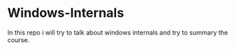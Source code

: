 # Windows-Internals
In this repo i will try to talk about windows internals and try to summary the course.
